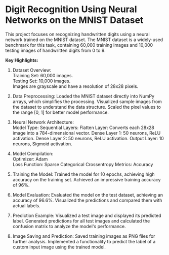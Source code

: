 # Digit Recognition Using Neural Networks on the MNIST Dataset
This project focuses on recognizing handwritten digits using a neural network trained on the MNIST dataset. The MNIST dataset is a widely-used benchmark for this task, containing 60,000 training images and 10,000 testing images of handwritten digits from 0 to 9.

**Key Highlights:**
1. Dataset Overview:<br/>
Training Set: 60,000 images.<br/>
Testing Set: 10,000 images.<br/>
Images are grayscale and have a resolution of 28x28 pixels.

2. Data Preprocessing:
Loaded the MNIST dataset directly into NumPy arrays, which simplifies the processing.
Visualized sample images from the dataset to understand the data structure.
Scaled the pixel values to the range [0, 1] for better model performance.

3. Neural Network Architecture:<br/>
Model Type: Sequential
Layers:
Flatten Layer: Converts each 28x28 image into a 784-dimensional vector.
Dense Layer 1: 50 neurons, ReLU activation.
Dense Layer 2: 50 neurons, ReLU activation.
Output Layer: 10 neurons, Sigmoid activation.

4. Model Compilation:<br/>
Optimizer: Adam<br/>
Loss Function: Sparse Categorical Crossentropy
Metrics: Accuracy

5. Training the Model:
Trained the model for 10 epochs, achieving high accuracy on the training set.
Achieved an impressive training accuracy of 96%.

6. Model Evaluation:
Evaluated the model on the test dataset, achieving an accuracy of 96.6%.
Visualized the predictions and compared them with actual labels.

7. Prediction Example:
Visualized a test image and displayed its predicted label.
Generated predictions for all test images and calculated the confusion matrix to analyze the model's performance.

8. Image Saving and Prediction:
Saved training images as PNG files for further analysis.
Implemented a functionality to predict the label of a custom input image using the trained model.

